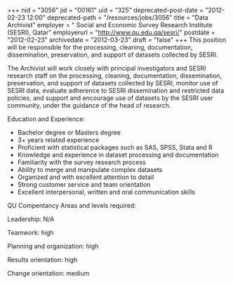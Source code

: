 +++
nid = "3056"
jid = "00161"
uid = "325"
deprecated-post-date = "2012-02-23 12:00"
deprecated-path = "/resources/jobs/3056"
title = "Data Archivist"
employer = " Social and Economic Survey Research Institute (SESRI), Qatar"
employerurl = "http://www.qu.edu.qa/sesri/"
postdate = "2012-02-23"
archivedate = "2012-03-23"
draft = "false"
+++
This position will be responsible for the processing, cleaning,
documentation, dissemination, preservation, and support of datasets
collected by SESRI.

The Archivist will work closely with principal investigators and SESRI
research staff on the processing, cleaning, documentation,
dissemination, preservation, and support of datasets collected by SESRI,
monitor use of SESRI data, evaluate adherence to SESRI dissemination and
restricted data policies, and support and encourage use of datasets by
the SESRI user community, under the guidance of the head of research.
  
Education and Experience:

-   Bachelor degree or Masters degree
-   3+ years related experience
-   Proficient with statistical packages such as SAS, SPSS, Stata and R
-   Knowledge and experience in dataset processing and documentation
-   Familiarity with the survey research process
-   Ability to merge and manipulate complex datasets
-   Organized and with excellent attention to detail
-   Strong customer service and team orientation
-   Excellent interpersonal, written and oral communication skills

QU Compentancy Areas and levels required:

Leadership: N/A

Teamwork: high

Planning and organization: high

Results orientation: high

Change orientation: medium

